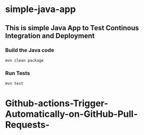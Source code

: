 # simple-java-app
## This is simple Java App to Test Continous Integration and Deployment

### Build the Java code
```mvn clean package```

### Run Tests
```mvn test```
# Github-actions-Trigger-Automatically-on-GitHub-Pull-Requests-
